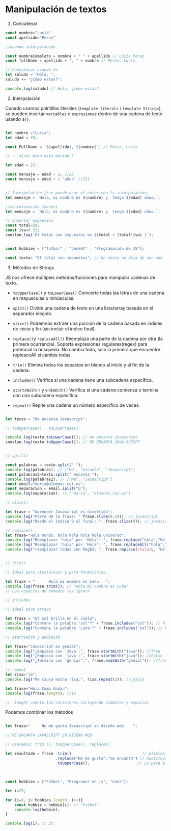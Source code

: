 # Manipulación de textos

1. Concatenar

```js
const nombre="Lucía"
const apellido="Perez"

//usando interpolación

const nombreCompleto = nombre + " " + apellido // Lucía Pérez
const fullName = apellido + ", " + nombre // Perez, Lucía

// Concatenar usando +=
let saludo = "Hola, ";
saludo += "¿Cómo estas?";

console.log(saludo) // Hola, ¿cómo estas?

```

2. Interpolación

Cunado usamos palntillas literales (`template literals` / `template Strings`), se pueden insertar `variables` o `expresiones` dentro de una cadena de texto usando `${}`.

```js

let nombre ="Lucia";
let edad = 25;

const FullName = `${apellido}, ${nombre}`; // Pérez, Lucía

// -- mirar bien esta movida !

let edad = 25;

const mensaje = edad + 1; //26
const mensaje = edad + 1 "años" //251


// Interpolación //se puede usar el enter con la interpolación.
let mensaje = `Hola, mi nombre es ${nombre} y  tengo ${edad} años.`;

//concatenación (hacer)
let mensaje = `Hola, mi nombre es ${nombre} y  tengo ${edad} años.`;

// insertar expresión
const total=50;
const iva=0.21;
consloe.log(`El total con impuestos es ${total + (total*iva) }`);


const hobbies = ["futbol" , "basket" , "Programación de JS"];

const texto= "El total con impuestos"; // Un texto no deja de ser una lista de letras
```

3. Métodos de Strings

JS nos ofrece múltiples métodos/funciones para manipular cadenas de texto.

- `toUpperCase()` y `toLowerCase()`
Convierte todas las letras de una cadena en mayusculas o minúsculas.

- `split()`
Divide una cadena de texto en una lista/array basada en el separador elegido.

- `slice()`
Podemnos extraer una porción de la cadena basada en índices de inicio y fin (sin incluir el indice final).

- `replace()`y `replaceAll()`
Reemplaza una parte de la cadena por otra (la primera ocurrencia).
Soporta expresiones regulares(regex) para potencial la búsqueda.
No cambia todo, solo la primera que encuentre. repleaceAll si cambia todas.

- `trim()`
Elimina todos los espacios en blanco al início y al fin de la cadena.

- `includes()`
Verifica si una cadena tiene una subcadena específica.

- `startsWith()` y `endsWith()`
Verifica si una cadena comienza o termina con una subcadena específica.

- `repeat()`
Repite una cadena un número específico de veces.

```js

let texto = "Me encanta Javascript";

// toUpperCase() , toLowerCase()

console.log(texto.toLowerCase()); // me encanta javascript
consloe.log(texto.toUpperCase()); // ME ENCANTA JAVA SCRIPT


// split()

const palabras = texto.split(" ");
console.log(palabras); // ["Me", "encanta", "Javascript"]
const palabras2=texto.split(" encanta ");
console.log(palabras2); // ["Me", "Javascript"]
const email="maria@alumnos.cei.es";
const separacion = email.split("@");
console.log(separacion); // ["maria", "alumnos.cei.es"]

// slice()

let frase = "Aprender Javascript es divertido";
console.log("Parte de la frase: " frase.slice(9,19)); // javascript
console.log("Desde el índice 9 al final: ", frase.slice(9)); // javascript es divertido

// replace()
let frase="Hola mundo. hola hola hola hola universo";
console.log("Reemplazar 'hola' por 'Hola': ", frase.replace("hola","Hola")); // cambia la primera que encuentre
console.log("Reemplazar 'hola' por 'Hola': ", frase.replaceAll("hola","Hola")); // Hola mundo. Hola Hola Hola Hola universo
console.log("reemplazar todas con RegEX: ", frase.replace(/hola/g, "Hola"));


// trim()

// Ideal para <textareas> y para formularios.

let frase = "      Hola mi nombre es Luka   ";
console.log(frase.trim()); // "Hola mi nombre es Luka"
// Los espacios de enmedio los ignora

// includes

// ideal para arrays

let frase = "El sol brilla en el cielo";
console.log("Contene la palabra 'sol'?" + frase.includes("sol")); // True
console.log("Contene la palabra 'Luna'?" + frase.includes("sol")); // False

// startsWith y endsWith

let frase="Javascript es genial";
console.log("¿Empieza con 'Java':", frase.startWith("Java")); //True
console.log("¿Empieza con 'java':", frase.startWith("java")); //False
console.log("¿Termina con 'genial':", frase.endsWith("genial")); //True

// repeat
let risa="ja";
console.log("Me causa mucha risa:", risa.repeat(3)); //jajaja

let frase="Hola Como Andan";
console.log(frase.length); //15

// .lenght cuento los caracteres incluyendo símbolos y espacios

```

Podemos combinar los métodos

```js

let frase="     No me gusta Javascript en diseño web    ";

// ME ENCANTA JAVASCRIPT EN DISEÑO WEB

// Usaremos: trim (), toUpperCase(), replace()

let resultado = frase .trim()                               // elimina espacios delante y detrás
                      .replace("No me gusta","me encanta") // Sustituye unos valores por otros
                      .toUpperCase();                     // Lo pasa a mayusculas

```



## 

```js

const hobbies = ["Futbol", "Programar en js", "Leer"];

let i=25;

for (i=0, i< hobbies.length; i++){
    const hobbie = hobbie[i]; // "Futbol"
    console.log(hobbie); 
}

console.log(i); // 25

```
